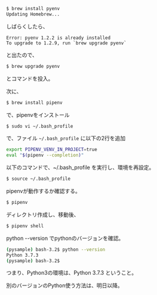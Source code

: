 ```sh
$ brew install pyenv
Updating Homebrew...
```

しばらくしたら、

```
Error: pyenv 1.2.2 is already installed
To upgrade to 1.2.9, run `brew upgrade pyenv`
```

と出たので、

```sh
$ brew upgrade pyenv
```

とコマンドを投入。

次に、

```sh
$ brew install pipenv
```

で、pipenvをインストール

```sh
$ sudo vi ~/.bash_profile
```

で、ファイル `~/.bash_profile` に以下の2行を追加

```sh
export PIPENV_VENV_IN_PROJECT=true
eval "$(pipenv --completion)"
```

以下のコマンドで、~/.bash_profile を実行し、環境を再設定。

```sh
$ source ~/.bash_profile
```

pipenvが動作するか確認する。

```sh
$ pipenv
```

ディレクトリ作成し、移動後、

```sh
$ pipenv shell
```

python --version でpythonのバージョンを確認。

```sh
(pysample) bash-3.2$ python --version
Python 3.7.3
(pysample) bash-3.2$ 
```

つまり、Python3の環境は、Python 3.7.3 ということ。

別のバージョンのPython使う方法は、明日以降。
